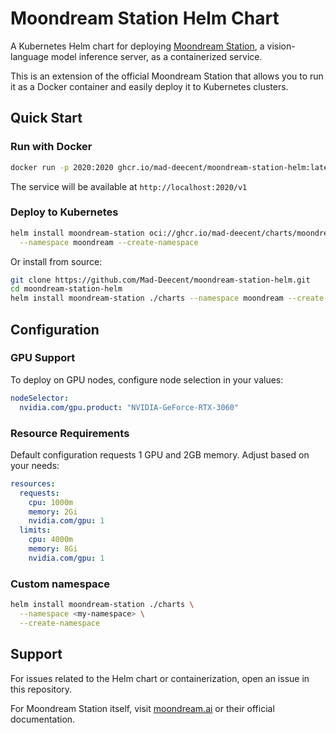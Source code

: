 # Moondream Station Helm Chart

A Kubernetes Helm chart for deploying [Moondream Station](https://moondream.ai/station), a vision-language model inference server, as a containerized service.

This is an extension of the official Moondream Station that allows you to run it as a Docker container and easily deploy it to Kubernetes clusters.

## Quick Start

### Run with Docker

```bash
docker run -p 2020:2020 ghcr.io/mad-deecent/moondream-station-helm:latest
```

The service will be available at `http://localhost:2020/v1`

### Deploy to Kubernetes

```bash
helm install moondream-station oci://ghcr.io/mad-deecent/charts/moondream-station \
  --namespace moondream --create-namespace
```

Or install from source:

```bash
git clone https://github.com/Mad-Deecent/moondream-station-helm.git
cd moondream-station-helm
helm install moondream-station ./charts --namespace moondream --create-namespace
```

## Configuration

### GPU Support

To deploy on GPU nodes, configure node selection in your values:

```yaml
nodeSelector:
  nvidia.com/gpu.product: "NVIDIA-GeForce-RTX-3060"
```

### Resource Requirements

Default configuration requests 1 GPU and 2GB memory. Adjust based on your needs:

```yaml
resources:
  requests:
    cpu: 1000m
    memory: 2Gi
    nvidia.com/gpu: 1
  limits:
    cpu: 4000m
    memory: 8Gi
    nvidia.com/gpu: 1
```

### Custom namespace

```bash
helm install moondream-station ./charts \
  --namespace <my-namespace> \
  --create-namespace
```

## Support

For issues related to the Helm chart or containerization, open an issue in this repository.

For Moondream Station itself, visit [moondream.ai](https://moondream.ai) or their official documentation.
